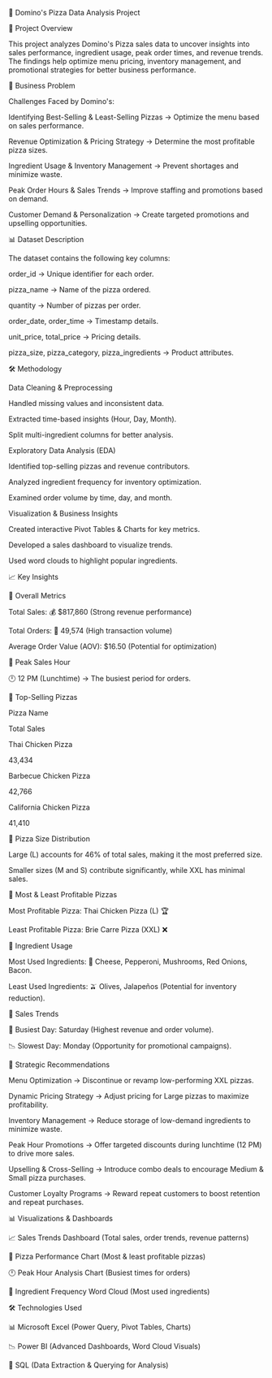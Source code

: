 🍕 Domino's Pizza Data Analysis Project

📌 Project Overview

This project analyzes Domino's Pizza sales data to uncover insights into sales performance, ingredient usage, peak order times, and revenue trends. The findings help optimize menu pricing, inventory management, and promotional strategies for better business performance.

🚀 Business Problem

Challenges Faced by Domino's:

Identifying Best-Selling & Least-Selling Pizzas → Optimize the menu based on sales performance.

Revenue Optimization & Pricing Strategy → Determine the most profitable pizza sizes.

Ingredient Usage & Inventory Management → Prevent shortages and minimize waste.

Peak Order Hours & Sales Trends → Improve staffing and promotions based on demand.

Customer Demand & Personalization → Create targeted promotions and upselling opportunities.

📊 Dataset Description

The dataset contains the following key columns:

order_id → Unique identifier for each order.

pizza_name → Name of the pizza ordered.

quantity → Number of pizzas per order.

order_date, order_time → Timestamp details.

unit_price, total_price → Pricing details.

pizza_size, pizza_category, pizza_ingredients → Product attributes.

🛠️ Methodology

Data Cleaning & Preprocessing

Handled missing values and inconsistent data.

Extracted time-based insights (Hour, Day, Month).

Split multi-ingredient columns for better analysis.

Exploratory Data Analysis (EDA)

Identified top-selling pizzas and revenue contributors.

Analyzed ingredient frequency for inventory optimization.

Examined order volume by time, day, and month.

Visualization & Business Insights

Created interactive Pivot Tables & Charts for key metrics.

Developed a sales dashboard to visualize trends.

Used word clouds to highlight popular ingredients.

📈 Key Insights

🔹 Overall Metrics

Total Sales: 💰 $817,860 (Strong revenue performance)

Total Orders: 🛒 49,574 (High transaction volume)

Average Order Value (AOV): $16.50 (Potential for optimization)

🔹 Peak Sales Hour

🕛 12 PM (Lunchtime) → The busiest period for orders.

🔹 Top-Selling Pizzas

Pizza Name

Total Sales

Thai Chicken Pizza

43,434

Barbecue Chicken Pizza

42,766

California Chicken Pizza

41,410

🔹 Pizza Size Distribution

Large (L) accounts for 46% of total sales, making it the most preferred size.

Smaller sizes (M and S) contribute significantly, while XXL has minimal sales.

🔹 Most & Least Profitable Pizzas

Most Profitable Pizza: Thai Chicken Pizza (L) 🏆

Least Profitable Pizza: Brie Carre Pizza (XXL) ❌

🔹 Ingredient Usage

Most Used Ingredients: 🧀 Cheese, Pepperoni, Mushrooms, Red Onions, Bacon.

Least Used Ingredients: 🫒 Olives, Jalapeños (Potential for inventory reduction).

🔹 Sales Trends

📆 Busiest Day: Saturday (Highest revenue and order volume).

📉 Slowest Day: Monday (Opportunity for promotional campaigns).

📌 Strategic Recommendations

Menu Optimization → Discontinue or revamp low-performing XXL pizzas.

Dynamic Pricing Strategy → Adjust pricing for Large pizzas to maximize profitability.

Inventory Management → Reduce storage of low-demand ingredients to minimize waste.

Peak Hour Promotions → Offer targeted discounts during lunchtime (12 PM) to drive more sales.

Upselling & Cross-Selling → Introduce combo deals to encourage Medium & Small pizza purchases.

Customer Loyalty Programs → Reward repeat customers to boost retention and repeat purchases.

📊 Visualizations & Dashboards

📈 Sales Trends Dashboard (Total sales, order trends, revenue patterns)

🍕 Pizza Performance Chart (Most & least profitable pizzas)

🕛 Peak Hour Analysis Chart (Busiest times for orders)

🛒 Ingredient Frequency Word Cloud (Most used ingredients)

🛠️ Technologies Used

📊 Microsoft Excel (Power Query, Pivot Tables, Charts)

📉 Power BI (Advanced Dashboards, Word Cloud Visuals)

📌 SQL (Data Extraction & Querying for Analysis)

